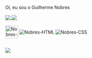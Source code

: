 Oi, eu sou o Guilherme Nobres
<!-- status -->
<div>
  <a href="https://github.com/Nobres-gui">
    <img  align="center" src="https://github-readme-stats.vercel.app/api?username=Nobres-gui&theme=dracula" />
    <img  align="center" src="https://github-readme-stats.vercel.app/api/top-langs?username=Nobres-gui&layout=compact&langs_count=8&card_width=320&theme=dracula" />
  </a>
</div>
<div style="display: inline_block"><br> 
  <img  align= "center" alt="Nobres-JS" heigth="30" width="40 src="https://cdn.jsdelivr.net/gh/devicons/devicon@latest/icons/trêsdsmax/trêsdsmax-original.svg" />
  <img  align= "center" alt="Nobres-HTML" heigth="30"src="https://cdn.jsdelivr.net/gh/devicons/devicon@latest/devicon.min.css" /> 
  <img  align= "center" alt="Nobres-CSS" heigth="30"src="https://cdn.jsdelivr.net/gh/devicons/devicon@latest/icons/trêsdsmax/trêsdsmax-original.svg" />
</div>  

##

<div>
<a href="https://www.instagram.com/nobres_gui/" target"_blank"><img src="https://img.shields.io/badge/Instagram-E4405F?style=for-the-badge&logo=instagram&logoColor=white"></a>
  
</div>

